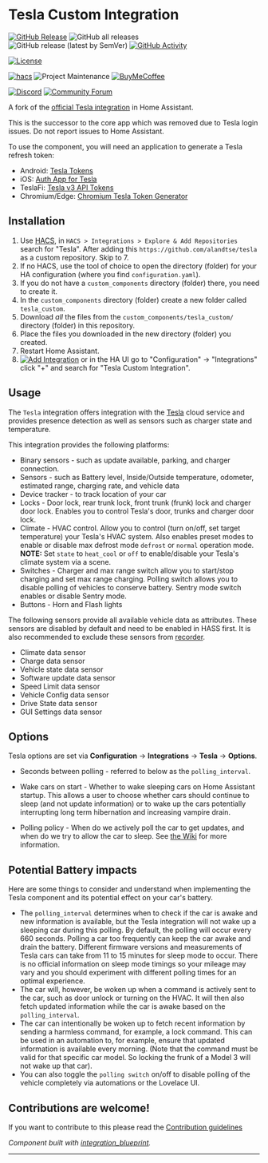 # Tesla Custom Integration

[![GitHub Release][releases-shield]][releases]
![GitHub all releases][download-all]
![GitHub release (latest by SemVer)][download-latest]
[![GitHub Activity][commits-shield]][commits]

[![License][license-shield]][license]

[![hacs][hacsbadge]][hacs]
![Project Maintenance][maintenance-shield]
[![BuyMeCoffee][buymecoffeebadge]][buymecoffee]

[![Discord][discord-shield]][discord]
[![Community Forum][forum-shield]][forum]

A fork of the [official Tesla integration](https://www.home-assistant.io/integrations/tesla/) in Home Assistant.

This is the successor to the core app which was removed due to Tesla login issues. Do not report issues to Home Assistant.

To use the component, you will need an application to generate a Tesla refresh token:

- Android: [Tesla Tokens](https://play.google.com/store/apps/details?id=net.leveugle.teslatokens)
- iOS: [Auth App for Tesla](https://apps.apple.com/us/app/auth-app-for-tesla/id1552058613)
- TeslaFi: [Tesla v3 API Tokens](https://support.teslafi.com/en/communities/1/topics/16979-tesla-v3-api-tokens)
- Chromium/Edge: [Chromium Tesla Token Generator](https://github.com/DoctorMcKay/chromium-tesla-token-generator)

## Installation

1. Use [HACS](https://hacs.xyz/docs/setup/download), in `HACS > Integrations > Explore & Add Repositories` search for "Tesla". After adding this `https://github.com/alandtse/tesla` as a custom repository. Skip to 7.
2. If no HACS, use the tool of choice to open the directory (folder) for your HA configuration (where you find `configuration.yaml`).
3. If you do not have a `custom_components` directory (folder) there, you need to create it.
4. In the `custom_components` directory (folder) create a new folder called `tesla_custom`.
5. Download _all_ the files from the `custom_components/tesla_custom/` directory (folder) in this repository.
6. Place the files you downloaded in the new directory (folder) you created.
7. Restart Home Assistant.
8. [![Add Integration][add-integration-badge]][add-integration] or in the HA UI go to "Configuration" -> "Integrations" click "+" and search for "Tesla Custom Integration".

<!---->

## Usage

The `Tesla` integration offers integration with the [Tesla](https://auth.tesla.com/login) cloud service and provides presence detection as well as sensors such as charger state and temperature.

This integration provides the following platforms:

- Binary sensors - such as update available, parking, and charger connection.
- Sensors - such as Battery level, Inside/Outside temperature, odometer, estimated range, charging rate, and vehicle data
- Device tracker - to track location of your car
- Locks - Door lock, rear trunk lock, front trunk (frunk) lock and charger door lock. Enables you to control Tesla's door, trunks and charger door lock.
- Climate - HVAC control. Allow you to control (turn on/off, set target temperature) your Tesla's HVAC system. Also enables preset modes to enable or disable max defrost mode `defrost` or `normal` operation mode. **NOTE:** Set `state` to `heat_cool` or `off` to enable/disable your Tesla's climate system via a scene.
- Switches - Charger and max range switch allow you to start/stop charging and set max range charging. Polling switch allows you to disable polling of vehicles to conserve battery. Sentry mode switch enables or disable Sentry mode.
- Buttons - Horn and Flash lights

The following sensors provide all available vehicle data as attributes. These sensors are disabled by default and need to be enabled in HASS first. It is also recommended to exclude these sensors from [recorder](https://www.home-assistant.io/integrations/recorder/).

- Climate data sensor
- Charge data sensor
- Vehicle state data sensor
- Software update data sensor
- Speed Limit data sensor
- Vehicle Config data sensor
- Drive State data sensor
- GUI Settings data sensor

## Options

Tesla options are set via **Configuration** -> **Integrations** -> **Tesla** -> **Options**.

- Seconds between polling - referred to below as the `polling_interval`.

- Wake cars on start - Whether to wake sleeping cars on Home Assistant startup. This allows a user to choose whether cars should continue to sleep (and not update information) or to wake up the cars potentially interrupting long term hibernation and increasing vampire drain.

- Polling policy - When do we actively poll the car to get updates, and when do we try to allow the car to sleep. See [the Wiki](https://github.com/alandtse/tesla/wiki/Polling-policy) for more information.

## Potential Battery impacts

Here are some things to consider and understand when implementing the Tesla component and its potential effect on your car's battery.

- The `polling_interval` determines when to check if the car is awake and new information is available, but the Tesla integration will not wake up a sleeping car during this polling. By default, the polling will occur every 660 seconds. Polling a car too frequently can keep the car awake and drain the battery. Different firmware versions and measurements of Tesla cars can take from 11 to 15 minutes for sleep mode to occur. There is no official information on sleep mode timings so your mileage may vary and you should experiment with different polling times for an optimal experience.
- The car will, however, be woken up when a command is actively sent to the car, such as door unlock or turning on the HVAC. It will then also fetch updated information while the car is awake based on the `polling_interval`.
- The car can intentionally be woken up to fetch recent information by sending a harmless command, for example, a lock command. This can be used in an automation to, for example, ensure that updated information is available every morning. (Note that the command must be valid for that specific car model. So locking the frunk of a Model 3 will not wake up that car).
- You can also toggle the `polling switch` on/off to disable polling of the vehicle completely via automations or the Lovelace UI.

## Contributions are welcome!

If you want to contribute to this please read the [Contribution guidelines](CONTRIBUTING.md)

_Component built with [integration_blueprint][integration_blueprint]._

---

[integration_blueprint]: https://github.com/custom-components/integration_blueprint
[buymecoffee]: https://www.buymeacoffee.com/alandtse
[buymecoffeebadge]: https://img.shields.io/badge/buy%20me%20a%20coffee-donate-yellow.svg?style=for-the-badge
[commits-shield]: https://img.shields.io/github/commit-activity/w/alandtse/tesla?style=for-the-badge
[commits]: https://github.com/alandtse/tesla/commits/main
[hacs]: https://github.com/custom-components/hacs
[hacsbadge]: https://img.shields.io/badge/HACS-Custom-orange.svg?style=for-the-badge
[discord]: https://discord.gg/Qa5fW2R
[discord-shield]: https://img.shields.io/discord/330944238910963714.svg?style=for-the-badge
[forum-shield]: https://img.shields.io/badge/community-forum-brightgreen.svg?style=for-the-badge
[forum]: https://community.home-assistant.io/
[license]: LICENSE
[license-shield]: https://img.shields.io/github/license/alandtse/tesla.svg?style=for-the-badge
[maintenance-shield]: https://img.shields.io/badge/maintainer-Alan%20Tse%20%40alandtse-blue.svg?style=for-the-badge
[releases-shield]: https://img.shields.io/github/release/alandtse/tesla.svg?style=for-the-badge
[releases]: https://github.com/alandtse/tesla/releases
[download-all]: https://img.shields.io/github/downloads/alandtse/tesla/total?style=for-the-badge
[download-latest]: https://img.shields.io/github/downloads/alandtse/tesla/latest/total?style=for-the-badge
[add-integration]: https://my.home-assistant.io/redirect/config_flow_start?domain=tesla_custom
[add-integration-badge]: https://my.home-assistant.io/badges/config_flow_start.svg
